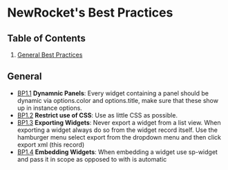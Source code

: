 # NewRocket's Best Practices

## Table of Contents

  1. [General Best Practices](#general)

## General 

  <a name="general"></a><a name="BP1.1"></a>
  - [BP1.1](#general) **Dynamnic Panels**: Every widget containing a panel should be dynamic via options.color and options.title, make sure that these show up in instance options. 
  - [BP1.2](#general) **Restrict use of CSS**: Use as little CSS as possible. 
  - [BP1.3](#general) **Exporting Widgets**: Never export a widget from a list view. When exporting a widget always do so from the widget record itself. Use the hamburger menu select export from the dropdown menu and then click export xml (this record)
  - [BP1.4](#general) **Embedding Widgets**: When embedding a widget use sp-widget and pass it in scope as opposed to <widget/> with is automatic